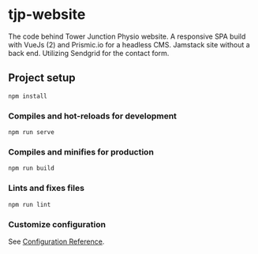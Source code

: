 # tjp-website

The code behind Tower Junction Physio website. A responsive SPA build with VueJs (2) and Prismic.io for a headless CMS. Jamstack site without a back end. Utilizing Sendgrid for the contact form.

## Project setup
```
npm install
```

### Compiles and hot-reloads for development
```
npm run serve
```

### Compiles and minifies for production
```
npm run build
```

### Lints and fixes files
```
npm run lint
```

### Customize configuration
See [Configuration Reference](https://cli.vuejs.org/config/).
